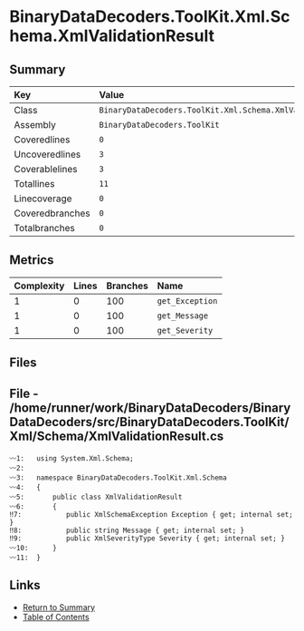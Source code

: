 ﻿# BinaryDataDecoders.ToolKit.Xml.Schema.XmlValidationResult

## Summary

| Key             | Value                                                       |
| :-------------- | :---------------------------------------------------------- |
| Class           | `BinaryDataDecoders.ToolKit.Xml.Schema.XmlValidationResult` |
| Assembly        | `BinaryDataDecoders.ToolKit`                                |
| Coveredlines    | `0`                                                         |
| Uncoveredlines  | `3`                                                         |
| Coverablelines  | `3`                                                         |
| Totallines      | `11`                                                        |
| Linecoverage    | `0`                                                         |
| Coveredbranches | `0`                                                         |
| Totalbranches   | `0`                                                         |

## Metrics

| Complexity | Lines | Branches | Name            |
| :--------- | :---- | :------- | :-------------- |
| 1          | 0     | 100      | `get_Exception` |
| 1          | 0     | 100      | `get_Message`   |
| 1          | 0     | 100      | `get_Severity`  |

## Files

## File - /home/runner/work/BinaryDataDecoders/BinaryDataDecoders/src/BinaryDataDecoders.ToolKit/Xml/Schema/XmlValidationResult.cs

```CSharp
〰1:   using System.Xml.Schema;
〰2:   
〰3:   namespace BinaryDataDecoders.ToolKit.Xml.Schema
〰4:   {
〰5:       public class XmlValidationResult
〰6:       {
‼7:           public XmlSchemaException Exception { get; internal set; }
‼8:           public string Message { get; internal set; }
‼9:           public XmlSeverityType Severity { get; internal set; }
〰10:      }
〰11:  }
```

## Links

* [Return to Summary](Summary.md)
* [Table of Contents](../TOC.md)

